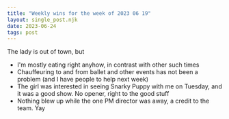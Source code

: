 ```yaml
---
title: "Weekly wins for the week of 2023 06 19"
layout: single_post.njk
date: 2023-06-24
tags: post
---
```


The lady is out of town, but
- I'm mostly eating right anyhow, in contrast with other such times
- Chauffeuring to and from ballet and other events has not been a problem (and I have people to help next week)
- The girl was interested in seeing Snarky Puppy with me on Tuesday, and it was a good show. No opener, right to the good stuff
- Nothing blew up while the one PM director was away, a credit to the team. Yay

